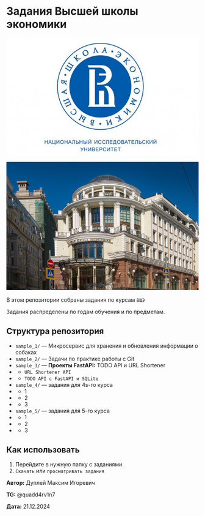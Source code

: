 # Задания Высшей школы экономики

![alt text](img/hse_1.png)

![alt text](img/hse_2.png)

В этом репозитории собраны задания по курсам `ВШЭ`

Задания распределены по годам обучения и по предметам.


## Структура репозитория

- `sample_1/` — Микросервис для хранения и обновления информации о собаках
- `sample_2/` — Задачи по практике работы с Git
- `sample_3/` — **Проекты FastAPI:** TODO API и URL Shortener
- - `URL Shortener API`
- - `TODO API с FastAPI и SQLite`
- `sample_4/` — задания для 4s-го курса
- - 1
- - 2
- - 3
- `sample_5/` — задания для 5-го курса
- - 1
- - 2
- - 3


## Как использовать

1. Перейдите в нужную папку с заданиями.
2. `Скачать` или `просматривать задания`



**Автор:** Дуплей Максим Игоревич

**TG:** @quadd4rv1n7

**Дата:** 21.12.2024
